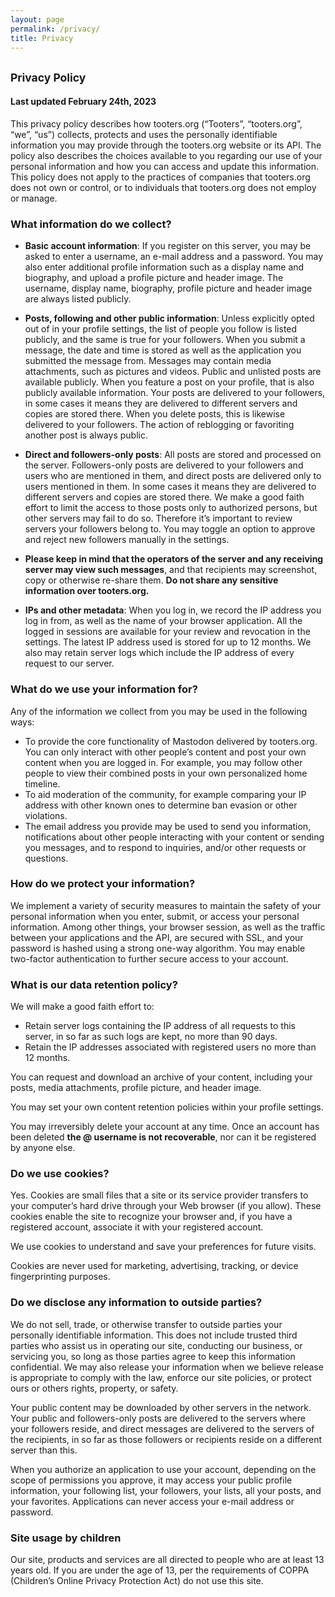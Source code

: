 ```yaml
---
layout: page
permalink: /privacy/
title: Privacy
---
```


## <small>Privacy Policy</small>
#### Last updated February 24th, 2023

This privacy policy describes how tooters.org (“Tooters”, “tooters.org”, “we”, “us”) collects, protects and uses the personally identifiable information you may provide through the tooters.org website or its API. The policy also describes the choices available to you regarding our use of your personal information and how you can access and update this information. This policy does not apply to the practices of companies that tooters.org does not own or control, or to individuals that tooters.org does not employ or manage.

### What information do we collect?

- **Basic account information**: If you register on this server, you may be asked to enter a username, an e-mail address and a password. You may also enter additional profile information such as a display name and biography, and upload a profile picture and header image. The username, display name, biography, profile picture and header image are always listed publicly.
 
- **Posts, following and other public information**: Unless explicitly opted out of in your profile settings, the list of people you follow is listed publicly, and the same is true for your followers. When you submit a message, the date and time is stored as well as the application you submitted the message from. Messages may contain media attachments, such as pictures and videos. Public and unlisted posts are available publicly. When you feature a post on your profile, that is also publicly available information. Your posts are delivered to your followers, in some cases it means they are delivered to different servers and copies are stored there. When you delete posts, this is likewise delivered to your followers. The action of reblogging or favoriting another post is always public.

- **Direct and followers-only posts**: All posts are stored and processed on the server. Followers-only posts are delivered to your followers and users who are mentioned in them, and direct posts are delivered only to users mentioned in them. In some cases it means they are delivered to different servers and copies are stored there. We make a good faith effort to limit the access to those posts only to authorized persons, but other servers may fail to do so. Therefore it’s important to review servers your followers belong to. You may toggle an option to approve and reject new followers manually in the settings.
 
- **Please keep in mind that the operators of the server and any receiving server may view such messages**, and that recipients may screenshot, copy or otherwise re-share them. **Do not share any sensitive information over tooters.org.**
 
- **IPs and other metadata**: When you log in, we record the IP address you log in from, as well as the name of your browser application. All the logged in sessions are available for your review and revocation in the settings. The latest IP address used is stored for up to 12 months. We also may retain server logs which include the IP address of every request to our server.

### What do we use your information for?

Any of the information we collect from you may be used in the following ways:

- To provide the core functionality of Mastodon delivered by tooters.org. You can only interact with other people’s content and post your own content when you are logged in. For example, you may follow other people to view their combined posts in your own personalized home timeline.
- To aid moderation of the community, for example comparing your IP address with other known ones to determine ban evasion or other violations.
- The email address you provide may be used to send you information, notifications about other people interacting with your content or sending you messages, and to respond to inquiries, and/or other requests or questions.
 
### How do we protect your information?

We implement a variety of security measures to maintain the safety of your personal information when you enter, submit, or access your personal information. Among other things, your browser session, as well as the traffic between your applications and the API, are secured with SSL, and your password is hashed using a strong one-way algorithm. You may enable two-factor authentication to further secure access to your account.

### What is our data retention policy?

We will make a good faith effort to:
- Retain server logs containing the IP address of all requests to this server, in so far as such logs are kept, no more than 90 days.
- Retain the IP addresses associated with registered users no more than 12 months. 
 
You can request and download an archive of your content, including your posts, media attachments, profile picture, and header image.

You may set your own content retention policies within your profile settings.

You may irreversibly delete your account at any time. Once an account has been deleted **the @ username is not recoverable**, nor can it be registered by anyone else.

### Do we use cookies?

Yes. Cookies are small files that a site or its service provider transfers to your computer’s hard drive through your Web browser (if you allow). These cookies enable the site to recognize your browser and, if you have a registered account, associate it with your registered account.

We use cookies to understand and save your preferences for future visits.

Cookies are never used for marketing, advertising, tracking, or device fingerprinting purposes.

### Do we disclose any information to outside parties?

We do not sell, trade, or otherwise transfer to outside parties your personally identifiable information. This does not include trusted third parties who assist us in operating our site, conducting our business, or servicing you, so long as those parties agree to keep this information confidential. We may also release your information when we believe release is appropriate to comply with the law, enforce our site policies, or protect ours or others rights, property, or safety.

Your public content may be downloaded by other servers in the network. Your public and followers-only posts are delivered to the servers where your followers reside, and direct messages are delivered to the servers of the recipients, in so far as those followers or recipients reside on a different server than this.

When you authorize an application to use your account, depending on the scope of permissions you approve, it may access your public profile information, your following list, your followers, your lists, all your posts, and your favorites. Applications can never access your e-mail address or password.

### Site usage by children

Our site, products and services are all directed to people who are at least 13 years old. If you are under the age of 13, per the requirements of COPPA (Children’s Online Privacy Protection Act) do not use this site.

<br>
<br>
